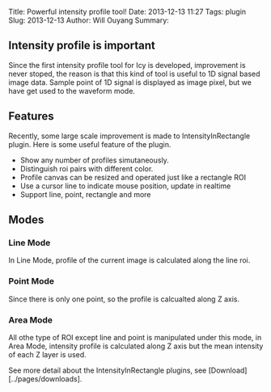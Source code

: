 Title: Powerful intensity profile tool!
Date: 2013-12-13 11:27
Tags: plugin
Slug: 2013-12-13
Author: Will Ouyang
Summary:

## Intensity profile is important
Since the first intensity profile tool for Icy is developed, improvement is never stoped, the reason is that this kind of tool is useful to 1D signal based image data. Sample point of 1D signal is displayed as image pixel, but we have get used to the waveform mode.
## Features
Recently, some large scale improvement is made to IntensityInRectangle plugin. Here is some useful feature of the plugin.

* Show any number of profiles simutaneously.
* Distinguish roi pairs with different color.
* Profile canvas can be resized and operated just like a rectangle ROI
* Use a cursor line to indicate mouse position, update in realtime
* Support line, point, rectangle and more

## Modes
### Line Mode
In Line Mode, profile of the current image is calculated along the line roi.

### Point Mode
Since there is only one point, so the profile is calcualted along Z axis.

### Area Mode
All othe type of ROI except line and point is manipulated under this mode, in Area Mode, intensity profile is calculated along Z axis but the mean intensity of each Z layer is used.

See more detail about the IntensityInRectangle plugins, see [Download][../pages/downloads].
